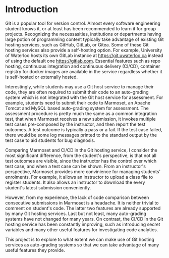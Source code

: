 # Introduction

Git is a popular tool for version control. Almost every software engineering
student knows it, or at least has been recommended to learn it for group
projects. Recognizing the necessasities, institutions or departments having
large potion of programming content typically take advantage of existing Git
hosting services, such as GitHub, GitLab, or Gitea. Some of these Git hosting
services also provide a self-hosting option. For example, University of Waterloo
hosts its own GitLab instance at <https://git.uwaterloo.ca> instead of using the
default one <https://gitlab.com>. Essential features such as repo hosting,
continuous integration and continuous delivery (CI/CD), container registry for
docker images are available in the service regardless whether it is self-hosted
or externally hosted.

Interestingly, while students may use a Git host service to manage their code,
they are often required to submit their code to an auto-grading system which is
not integrated with the Git host service for assessment. For example, students
need to submit their code to Marmoset, an Apache Tomcat and MySQL based
auto-grading system for assessment. The assessment procedure is pretty much the
same as a common integration test, that when Marmoset receives a new submission,
it invokes multiple test cases pre-composed by the instructor, and then report
the test outcomes. A test outcome is typically a pass or a fail. If the test
case failed, there would be some log messages printed to the standard output by
the test case to aid students for bug diagnosis.

Comparing Marmoset and CI/CD in the Git hosting service, I consider the most
significant difference, from the student's perspective, is that not all test
outcomes are visible, since the instructor has the control over which test case,
and when a test case can be shown. From an instructor's perspective, Marmoset
provides more convinience for managing students' enrolments. For example, it
allows an instructor to upload a class file to register students. It also allows
an instructor to download the every student's latest submission conveniently.

However, from my experience, the lack of code comparison between consecutive
submissions in Marmoset is a headache. It is neither trivial to comment on
student's code. The latter two features are already supported by many Git
hosting services. Last but not least, many auto-grading systems have not changed
for many years. On contrast, the CI/CD in the Git hosting service has been
constantly improving, such as introducing secret variables and many other useful
features for investigating code analytics.

This project is to explore to what extent we can make use of Git hosting
services as auto-grading systems so that we can take advantage of many useful
features they provide.
